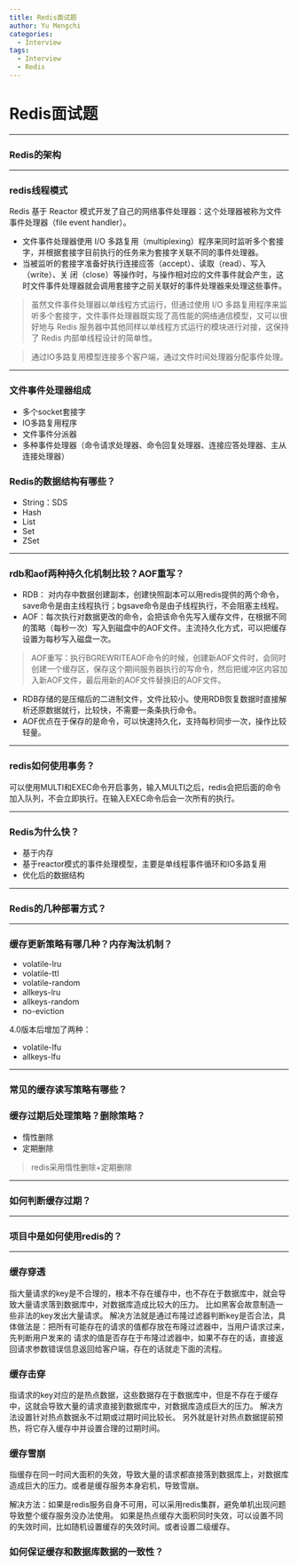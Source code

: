 ```yaml
---
title: Redis面试题
author: Yu Mengchi
categories:
  - Interview
tags:
  - Interview
  - Redis
---
```

  
# Redis面试题

---

### Redis的架构

---

### redis线程模式

Redis 基于 Reactor 模式开发了自己的网络事件处理器：这个处理器被称为文件事件处理器（file event handler）。
- 文件事件处理器使用 I/O 多路复用（multiplexing）程序来同时监听多个套接字，并根据套接字目前执行的任务来为套接字关联不同的事件处理器。
- 当被监听的套接字准备好执行连接应答（accept）、读取（read）、写入（write）、关 闭（close）等操作时，与操作相对应的文件事件就会产生，这时文件事件处理器就会调用套接字之前关联好的事件处理器来处理这些事件。

> 虽然文件事件处理器以单线程方式运行，但通过使用 I/O 多路复用程序来监听多个套接字，文件事件处理器既实现了高性能的网络通信模型，又可以很好地与 Redis 服务器中其他同样以单线程方式运行的模块进行对接，这保持了 Redis 内部单线程设计的简单性。

> 通过IO多路复用模型连接多个客户端，通过文件时间处理器分配事件处理。

---

### 文件事件处理器组成

- 多个socket套接字
- IO多路复用程序
- 文件事件分派器
- 多种事件处理器（命令请求处理器、命令回复处理器、连接应答处理器、主从连接处理器）

### Redis的数据结构有哪些？

- String：SDS
- Hash
- List
- Set
- ZSet

---

### rdb和aof两种持久化机制比较？AOF重写？

- RDB： 对内存中数据创建副本，创建快照副本可以用redis提供的两个命令，save命令是由主线程执行；bgsave命令是由子线程执行，不会阻塞主线程。
- AOF：每次执行对数据更改的命令，会把该命令先写入缓存文件，在根据不同的策略（每秒一次）写入到磁盘中的AOF文件。主流持久化方式，可以把缓存设置为每秒写入磁盘一次。

> AOF重写：执行BGREWRITEAOF命令的时候，创建新AOF文件时，会同时创建一个缓存区，保存这个期间服务器执行的写命令，然后把缓冲区内容加入新AOF文件，最后用新的AOF文件替换旧的AOF文件。

- RDB存储的是压缩后的二进制文件，文件比较小。使用RDB恢复数据时直接解析还原数据就行，比较快，不需要一条条执行命令。
- AOF优点在于保存的是命令，可以快速持久化，支持每秒同步一次，操作比较轻量。


---

### redis如何使用事务？

可以使用MULTI和EXEC命令开启事务，输入MULTI之后，redis会把后面的命令加入队列，不会立即执行。在输入EXEC命令后会一次所有的执行。



---

### Redis为什么快？

- 基于内存
- 基于reactor模式的事件处理模型，主要是单线程事件循环和IO多路复用
- 优化后的数据结构

---

### Redis的几种部署方式？


---

### 缓存更新策略有哪几种？内存淘汰机制？

- volatile-lru
- volatile-ttl
- volatile-random
- allkeys-lru
- allkeys-random
- no-eviction

4.0版本后增加了两种：
- volatile-lfu
- allkeys-lfu

---

### 常见的缓存读写策略有哪些？



### 缓存过期后处理策略？删除策略？

- 惰性删除
- 定期删除

> redis采用惰性删除+定期删除

---

### 如何判断缓存过期？


---

### 项目中是如何使用redis的？

---

### 缓存穿透
指大量请求的key是不合理的，根本不存在缓存中，也不存在于数据库中，就会导致大量请求落到数据库中，对数据库造成比较大的压力。
比如黑客会故意制造一些非法的key发出大量请求。
解决方法就是通过布隆过滤器判断key是否合法，具体做法是：把所有可能存在的请求的值都存放在布隆过滤器中，当用户请求过来，先判断用户发来的
请求的值是否存在于布隆过滤器中，如果不存在的话，直接返回请求参数错误信息返回给客户端，存在的话就走下面的流程。


### 缓存击穿

指请求的key对应的是热点数据，这些数据存在于数据库中，但是不存在于缓存中，这就会导致大量的请求直接到数据库中，对数据库造成巨大的压力。
解决方法设置针对热点数据永不过期或过期时间比较长。
另外就是针对热点数据提前预热，将它存入缓存中并设置合理的过期时间。

### 缓存雪崩

指缓存在同一时间大面积的失效，导致大量的请求都直接落到数据库上，对数据库造成巨大的压力。或者是缓存服务本身宕机，导致雪崩。

解决方法：如果是redis服务自身不可用，可以采用redis集群，避免单机出现问题导致整个缓存服务没办法使用。
如果是热点缓存大面积同时失效，可以设置不同的失效时间，比如随机设置缓存的失效时间。或者设置二级缓存。

### 如何保证缓存和数据库数据的一致性？


